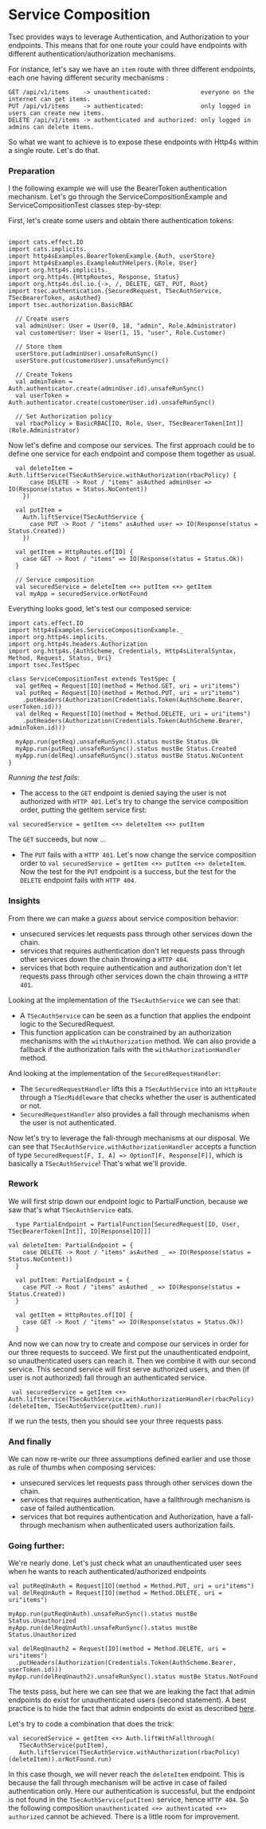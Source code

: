 # Service Composition

Tsec provides ways to leverage Authentication, and Authorization to your endpoints. This means that for one route your could have endpoints with different authentication/authorization mechanisms.

For instance, let's say we have an `item` route with three different endpoints, each one having different security mechanisms :
```
GET /api/v1/items    -> unauthenticated:              everyone on the internet can get items.
PUT /api/v1/items    -> authenticated:                only logged in users can create new items.
DELETE /api/v1/items -> authenticated and authorized: only logged in admins can delete items.
```

So what we want to achieve is to expose these endpoints with Http4s within a single route. Let's do that.


### Preparation
I the following example we will use the BearerToken authentication mechanism.
Let's go through the ServiceCompositionExample and ServiceCompositionTest classes step-by-step:

First, let's create some users and obtain there authentication tokens:
```tut

import cats.effect.IO
import cats.implicits._
import http4sExamples.BearerTokenExample.{Auth, userStore}
import http4sExamples.ExampleAuthHelpers.{Role, User}
import org.http4s.implicits._
import org.http4s.{HttpRoutes, Response, Status}
import org.http4s.dsl.io.{->, /, DELETE, GET, PUT, Root}
import tsec.authentication.{SecuredRequest, TSecAuthService, TSecBearerToken, asAuthed}
import tsec.authorization.BasicRBAC 

  // Create users
  val adminUser: User = User(0, 18, "admin", Role.Administrator)
  val customerUser: User = User(1, 15, "user", Role.Customer)

  // Store them
  userStore.put(adminUser).unsafeRunSync()
  userStore.put(customerUser).unsafeRunSync()

  // Create Tokens
  val adminToken = Auth.authenticator.create(adminUser.id).unsafeRunSync()
  val userToken = Auth.authenticator.create(customerUser.id).unsafeRunSync()

  // Set Authorization policy
  val rbacPolicy = BasicRBAC[IO, Role, User, TSecBearerToken[Int]](Role.Administrator)
```

Now let's define and compose our services. The first approach could be to define one service for each endpoint and compose them together as usual.

```tut
  val deleteItem = Auth.liftService(TSecAuthService.withAuthorization(rbacPolicy) {
      case DELETE -> Root / "items" asAuthed adminUser => IO(Response(status = Status.NoContent))
    })

  val putItem =
    Auth.liftService(TSecAuthService {
      case PUT -> Root / "items" asAuthed user => IO(Response(status = Status.Created))
    })

  val getItem = HttpRoutes.of[IO] {
    case GET -> Root / "items" => IO(Response(status = Status.Ok))
  }

  // Service composition
  val securedService = deleteItem <+> putItem <+> getItem
  val myApp = securedService.orNotFound
```
Everything looks good, let's test our composed service:

``` 
import cats.effect.IO
import http4sExamples.ServiceCompositionExample._
import org.http4s.implicits._
import org.http4s.headers.Authorization
import org.http4s.{AuthScheme, Credentials, Http4sLiteralSyntax, Method, Request, Status, Uri}
import tsec.TestSpec

class ServiceCompositionTest extends TestSpec {
  val getReq = Request[IO](method = Method.GET, uri = uri"items")
  val putReq = Request[IO](method = Method.PUT, uri = uri"items")
    .putHeaders(Authorization(Credentials.Token(AuthScheme.Bearer, userToken.id)))
  val delReq = Request[IO](method = Method.DELETE, uri = uri"items")
    .putHeaders(Authorization(Credentials.Token(AuthScheme.Bearer, adminToken.id)))

  myApp.run(getReq).unsafeRunSync().status mustBe Status.Ok
  myApp.run(putReq).unsafeRunSync().status mustBe Status.Created
  myApp.run(delReq).unsafeRunSync().status mustBe Status.NoContent
}
```

_Running the test fails_:   
* The access to the `GET` endpoint is denied saying the user is not authorized with `HTTP 401`. Let's try to change the service composition order, putting the getItem service first:
```
val securedService = getItem <+> deleteItem <+> putItem
``` 
The `GET` succeeds, but now ...
* The `PUT` fails with a `HTTP 401`. Let's now change the service composition order to ```val securedService = getItem <+> putItem <+> deleteItem```. Now the test for the `PUT` endpoint is a success, but the test for the `DELETE` endpoint fails with `HTTP 404`.

### Insights

From there we can make a *guess* about service composition behavior:
* unsecured services let requests pass through other services down the chain.
* services that requires authentication don't let requests pass through other services down the chain throwing a `HTTP 404`.
* services that both require authentication and authorization don't let requests pass through other services down the chain throwing a `HTTP 401`.

Looking at the implementation of the `TSecAuthService` we can see that:
* A `TSecAuthService` can be seen as a function that applies the endpoint logic to the SecuredRequest.
* This function application can be constrained by an authorization mechanisms with the `withAuthorization` method. We can also provide a fallback if the authorization fails with the `withAuthorizationHandler` method.

And looking at the implementation of the `SecuredRequestHandler`:
* The `SecuredRequestHandler` lifts this a `TSecAuthService` into an `HttpRoute` through a `TSecMiddleware` that checks whether the user is authenticated or not.
* `SecuredRequestHandler` also provides a fall through mechanisms when the user is not authenticated.

Now let's try to leverage the fall-through mechanisms at our disposal. We can see that `TSecAuthService.withAuthorizationHandler` accepts a function of type `SecuredRequest[F, I, A] => OptionT[F, Response[F]]`, which is basically a `TSecAuthService`! That's what we'll provide.

### Rework
We will first strip down our endpoint logic to PartialFunction, because we saw that's what `TSecAuthService` eats.
```tut
  type PartialEndpoint = PartialFunction[SecuredRequest[IO, User, TSecBearerToken[Int]], IO[Response[IO]]]
  
val deleteItem: PartialEndpoint = {
    case DELETE -> Root / "items" asAuthed _ => IO(Response(status = Status.NoContent))
  }

  val putItem: PartialEndpoint = {
    case PUT -> Root / "items" asAuthed _ => IO(Response(status = Status.Created))
  }

  val getItem = HttpRoutes.of[IO] {
    case GET -> Root / "items" => IO(Response(status = Status.Ok))
  }
```
And now we can now try to create and compose our services in order for our three requests to succeed. 
We first put the unauthenticated endpoint, so unauthenticated users can reach it. Then we combine it with our second service. 
This second service will first serve authorized users, and then (if user is not authorized) fall through an authenticated service.  

```tut
 val securedService = getItem <+> Auth.liftService(TSecAuthService.withAuthorizationHandler(rbacPolicy)(deleteItem, TSecAuthService(putItem).run))
```

If we run the tests, then you should see your three requests pass.

### And finally

We can now re-write our three assumptions defined earlier and use those as rule of thumbs when composing services:
* unsecured services let requests pass through other services down the chain.
* services that requires authentication, have a fallthrough mechanism is case of failed authentication.
* services that bot requires authentication and Authorization, have a fall-through mechanism when authenticated users authorization fails.


### Going further:
We're nearly done. Let's just check what an unauthenticated user sees when he wants to reach authenticated/authorized endpoints

```
val putReqUnAuth = Request[IO](method = Method.PUT, uri = uri"items")
val delReqUnAuth = Request[IO](method = Method.DELETE, uri = uri"items")

myApp.run(putReqUnAuth).unsafeRunSync().status mustBe Status.Unauthorized
myApp.run(delReqUnAuth).unsafeRunSync().status mustBe Status.Unauthorized

val delReqUnauth2 = Request[IO](method = Method.DELETE, uri = uri"items")
  .putHeaders(Authorization(Credentials.Token(AuthScheme.Bearer, userToken.id)))
myApp.run(delReqUnauth2).unsafeRunSync().status mustBe Status.NotFound
```
The tests pass, but here we can see that we are leaking the fact that admin endpoints do exist for unauthenticated users (second statement). A best practice is to hide the fact that admin endpoints do exist as described [here](https://developer.github.com/v3/troubleshooting/#why-am-i-getting-a-404-error-on-a-repository-that-exists).

Let's try to code a combination that does the trick:
```
val securedService = getItem <+> Auth.liftWithFallthrough(
   TSecAuthService(putItem),
   Auth.liftService(TSecAuthService.withAuthorization(rbacPolicy)(deleteItem)).orNotFound.run)
```
In this case though, we will never reach the `deleteItem` endpoint. This is because the fall through mechanism will be active in case of failed authentication only.  Here our authentication is successful, but the endpoint is not found in the `TSecAuthService(putItem)` service, hence `HTTP 404`. So the following composition `unauthenticated <+> authenticated <+> authorized` cannot be achieved.  There is a little room for improvement.
